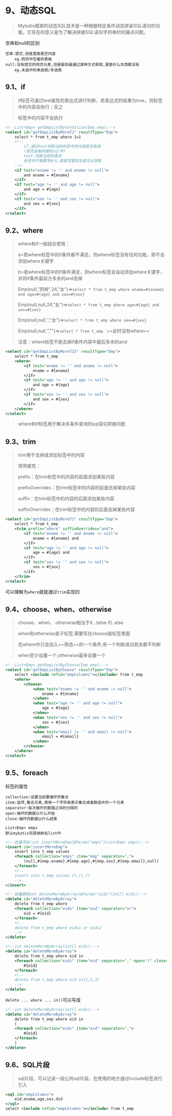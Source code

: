 # 9、动态SQL

> Mybatis框架的动态SQL技术是一种根据特定条件动态拼装SQL语句的功能，它存在的意义是为了解决拼接SQL语句字符串时的痛点问题。

空串和null的区别

```none
空串:提交,但是里面是空内容
	eg.网页中空着的表格
null:没有提交的网页元素,但是服务器通过某种方式获取,里面什么东西都没有
	eg.未选中的单选框/多选框
```

## 9.1、if

> if标签可通过test属性的表达式进行判断，若表达式的结果为true，则标签中的内容会执行；反之
>
> 标签中的内容不会执行

```xml
<!--List<Emp> getEmpListByCondition(Emp emp);-->
<select id="getEmpListByMoreTJ" resultType="Emp">
    select * from t_emp where 1=1
    <!--
		if,通过test判断当前标签中的内容是否有效
		(是否会被拼接到sql中)
		test:判断当前的条件
		标签中不需要写#/$,直接写属性名就可以获取
	-->
    <if test="ename != '' and ename != null">
		and ename = #{ename}
	</if>
	<if test="age != '' and age != null">
		and age = #{age}
	</if>
	<if test="sex != '' and sex != null">
		and sex = #{sex}
	</if>
</select>
```

## 9.2、where

> where和if一般结合使用：
>
> a>若where标签中的if条件都不满足，则where标签没有任何功能，即不会添加where关键字
>
> b>若where标签中的if条件满足，则where标签会自动添加where关键字，并将if条件最前方多余的and去掉
>
> Emp(null,"阿梓",24,"女")=>`select * from t_emp where ename=#{ename} and age=#{age} and sex=#{sex} `
>
> Emp(null,null,24,"女")=>`select * from t_emp where age=#{age} and sex=#{sex} `
>
> Emp(null,null,'',"女")=>`select * from t_emp where sex=#{sex} `
>
> Emp(null,null,'',"")=>`select * from t_emp ` ==此时没有where==
>
> 注意：where标签不能去掉if条件内容中最后多余的and

```xml
<select id="getEmpListByMoreTJ2" resultType="Emp">
	select * from t_emp
	<where>
		<if test="ename != '' and ename != null">
			ename = #{ename}
		</if>
		<if test="age != '' and age != null">
			and age = #{age}
		</if>
		<if test="sex != '' and sex != null">
			and sex = #{sex}
		</if>
	</where>
</select>
```

> where和if标签用于解决多条件查询的sql语句拼接问题

## 9.3、trim

> trim用于去掉或添加标签中的内容
>
> 常用属性：
>
> prefix：在trim标签中的内容的前面添加某些内容
>
> prefixOverrides：在trim标签中的内容的前面去掉某些内容
>
> suffix：在trim标签中的内容的后面添加某些内容
>
> suffixOverrides：在trim标签中的内容的后面去掉某些内容

```xml
<select id="getEmpListByMoreTJ" resultType="Emp">
	select * from t_emp
	<trim prefix="where" suffixOverrides="and">
		<if test="ename != '' and ename != null">
			ename = #{ename} and
		</if>
		<if test="age != '' and age != null">
			age = #{age} and
		</if>
		<if test="sex != '' and sex != null">
			sex = #{sex}
		</if>
	</trim>
</select>
```

可以理解为`where`就是通过`trim`实现的

## 9.4、choose、when、otherwise

> choose、when、 otherwise相当于if...(else if)..else
>
> when和otherwise是子标签,需要写在choose副标签里面
>
> 在where中只会加入==筛选==的一个条件,有一个判断成功其余都不判断
>
> when至少设置一个,otherwise最多设置一个

```xml
<!--List<Emp> getEmpListByChoose(Emp emp);-->
<select id="getEmpListByChoose" resultType="Emp">
	select <include refid="empColumns"></include> from t_emp
	<where>
		<choose>
			<when test="ename != '' and ename != null">
				ename = #{ename}
			</when>
			<when test="age != '' and age != null">
				age = #{age}
			</when>
			<when test="sex != '' and sex != null">
				sex = #{sex}
			</when>
			<when test="email != '' and email != null">
				email = #{email}
			</when>
		</choose>
	</where>
</select>
```

## 9.5、foreach

标签的属性

```
collection:设置当前要循环的集合
item:选项,集合元素,使用一个字符串表示集合或者数组中的一个元素
separator:每次循环的数据之间的分隔符
open:循环的数据以什么开始
close:循环的数据以什么结束
```

```
List<Emp> emps
默认mybatis将其映射在list中
```

```xml
<!--批量添加:int insertMoreEmp(@Param("emps")List<Emp> emps);-->
<insert id="insertMoreEmp">
	insert into t_emp values
	<foreach collection="emps" item="emp" separator=",">
		(null,#{emp.ename},#{emp.age},#{emp.sex},#{emp.email},null)
	</foreach>
    <!--
	insert into t_emp values (),(),()
	-->
</insert>

<!--批量删除int deleteMoreByArray(@Param("eids")int[] eids);-->
<delete id="deleteMoreByArray">
	delete from t_emp where
	<foreach collection="eids" item="eid" separator="or">
		eid = #{eid}
	</foreach>
    <!--
	delete from t_emp where eid=1 or eid=2
	-->
</delete>

<!--int deleteMoreByArray(int[] eids);-->
<delete id="deleteMoreByArray">
	delete from t_emp where eid in
	<foreach collection="eids" item="eid" separator="," open="(" close=")">
		#{eid}
	</foreach>
    <!--
	delete from t_emp where eid in(1,2,3)
	-->
</delete>
```

`delete ... where ... in()`可以写成

```xml
<!--int deleteMoreByArray(int[] eids);-->
<delete id="deleteMoreByArray">
	delete from t_emp where eid in
	(
	<foreach collection="eids" item="eid" separator=",">
		#{eid}
	</foreach>
    )
</delete>
```

## 9.6、SQL片段

> sql片段，可以记录一段公共sql片段，在使用的地方通过include标签进行引入

```xml
<sql id="empColumns">
	eid,ename,age,sex,did
</sql>
select <include refid="empColumns"></include> from t_emp
```
